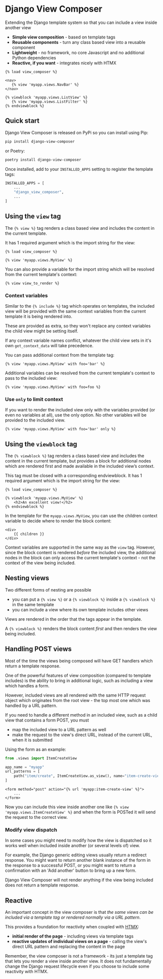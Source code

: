 # Django View Composer

Extending the Django template system so that you can include a view inside another view

- **Simple view composition** - based on template tags
- **Reusable components** - turn any class based view into a reusable component
- **Lightweight** - no framework, no core Javascript and no additional Python dependencies
- **Reactive, if you want** - integrates nicely with HTMX

```html+django
{% load view_composer %}

<nav>
   {% view 'myapp.views.NavBar' %}
</nav>

{% viewblock 'myapp.views.ListView' %}
   {% view 'myapp.views.ListFilter' %}
{% endviewblock %}
```

## Quick start

Django View Composer is released on PyPi so you can install using Pip:

```sh
pip install django-view-composer
```

or Poetry:

```sh
poetry install django-view-composer
```

Once installed, add to your `INSTALLED_APPS` setting to register the template tags:

```python
INSTALLED_APPS = [
    ...
    "django_view_composer",
    ...
]
```

## Using the `view` tag

The `{% view %}` tag renders a class based view and includes the content in the current template.

It has 1 required argument which is the import string for the view:

```html+django
{% load view_composer %}

{% view 'myapp.views.MyView' %}
```

You can also provide a variable for the import string which will be resolved from the current template's context:

```html+django
{% view view_to_render %}
```

### Context variables

Similar to the `{% include %}` tag which operates on templates, the included view will be provided with the same context variables from the current template it is being rendered into.

These are provided as extra, so they won't replace any context variables the child view might be setting itself.

If any context variable names conflict, whatever the child view sets in it's own `get_context_data` will take precedence.

You can pass additional context from the template tag:

```html+django
{% view 'myapp.views.MyView' with foo='bar' %}
```

Additional variables can be resolved from the current template's context to pass to the included view:

```html+django
{% view 'myapp.views.MyView' with foo=foo %}
```

### Use `only` to limit context

If you want to render the included view only with the variables provided (or even no variables at all), use the only option. No other variables will be provided to the included view.

```html+django
{% view 'myapp.views.MyView' with foo='bar' only %}
```

## Using the `viewblock` tag

The `{% viewblock %}` tag renders a class based view and includes the content in the current template, but provides a block for additional nodes which are rendered first and made available in the included view’s context.

This tag must be closed with a corresponding endviewblock. It has 1 required argument which is the import string for the view:

```html+django
{% load view_composer %}

{% viewblock 'myapp.views.MyView' %}
    <h2>An excellent view!</h2>
{% endviewblock %}
```

In the template for the `myapp.views.MyView`, you can use the children context variable to decide where to render the block content:

```html+django
<div>
    {{ children }}
</div>
```

Context variables are supported in the same way as the `view` tag.
However, since the block content is rendered _before_ the included view, the additional nodes in the block can only access the current template's context - not the context of the view being included.

## Nesting views

Two different forms of nesting are possible

- you can put a `{% view %}` or a `{% viewblock %}` inside a `{% viewblock %}` in the same template
- you can include a view where its own template includes other views

Views are rendered in the order that the tags appear in the template.

A `{% viewblock %}` renders the block content _first_ and then renders the view being included.

## Handling POST views

Most of the time the views being composed will have GET handlers which return a template response.

One of the powerful features of view composition (compared to template includes) is the ability to bring in additional logic, such as including a view which handles a form.

However, included views are all rendered with the same HTTP request object which originates from the root view - the top most one which was handled by a URL pattern.

If you need to handle a different method in an included view, such as a child view that contains a form POST, you must

- map the included view to a URL pattern as well
- make the request to the view's direct URL, instead of the current URL, when it is submitted

Using the form as an example:

```python
from .views import ItemCreateView

app_name = "myapp"
url_patterns = [
    path("item/create", ItemCreateView.as_view(), name="item-create-view"),
]
```

```html+django
<form method="post" action="{% url 'myapp:item-create-view' %}">
    ...
</form>
```

Now you can include this view inside another one like `{% view 'myapp.views.ItemCreateView' %}` and when the form is POSTed it will send the request to the correct view.

### Modify view dispatch

In some cases you might need to modify how the view is dispatched so it works well when included inside another (or several levels of) view.

For example, the Django generic editing views usually return a redirect response. You might want to return another blank instance of the form in the response to a successful POST, or you might want to return a confirmation with an 'Add another' button to bring up a new form.

Django View Composer will not render anything if the view being included does not return a template response.

## Reactive

An important concept in the view composer is that _the same views can be included via a template tag or rendered normally via a URL pattern_. 

This provides a foundation for reactivity when coupled with [HTMX](https://htmx.org):

- **initial render of the page** - including views via template tags
- **reactive updates of individual views on a page** - calling the view's direct URL pattern and replacing the content in the page

Remember, the view composer is not a framework - its just a template tag that lets you render a view inside another view.
It does not fundamentally change the Django request lifecycle even if you choose to include some reactivity with HTMX.
